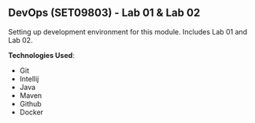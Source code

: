 ## DevOps (SET09803) - Lab 01 & Lab 02
Setting up development environment for this module.
Includes Lab 01 and Lab 02.

**Technologies Used**:
- Git
- Intellij
- Java
- Maven
- Github
- Docker